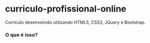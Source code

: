 # curriculo-profissional-online
Currículo desenvolvido utilizando HTML5, CSS3, JQuery e Bootstrap.

<h3>O que é isso?</h3>
